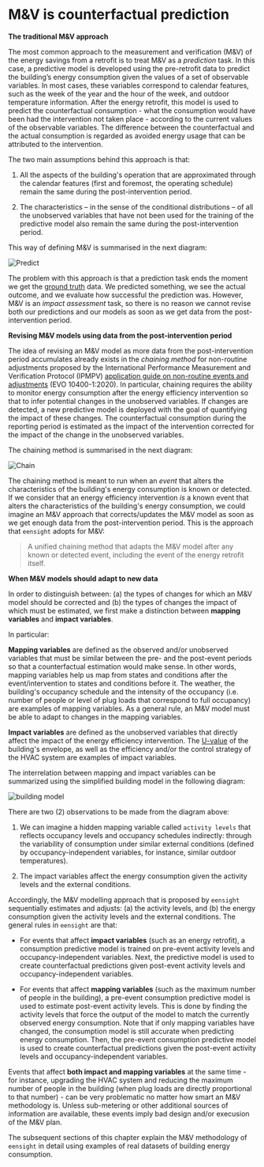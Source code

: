 # M&V is counterfactual prediction

**The traditional M&V approach**

The most common approach to the measurement and verification (M&V) of the energy savings from a retrofit is to treat M&V as a *prediction* task. In this case, a predictive model is developed using the pre-retrofit data to predict the building’s energy consumption given the values of a set of observable variables. In most cases, these variables correspond to calendar features, such as the week of the year and the hour of the week, and outdoor temperature information. After the energy retrofit, this model is used to predict the counterfactual consumption - what the consumption would have been had the intervention not taken place - according to the current values of the observable variables. The difference between the counterfactual and the actual consumption is regarded as avoided energy usage that can be attributed to the intervention. 

The two main assumptions behind this approach is that:

1. All the aspects of the building's operation that are approximated through the calendar features (first and foremost, the operating schedule) remain the same during the post-intervention period. 

2. The characteristics – in the sense of the conditional distributions – of all the unobserved variables that have not been used for the training of the predictive model also remain the same during the post-intervention period. 

This way of defining M&V is summarised in the next diagram:

![Predict](../../images/predictive.png)

The problem with this approach is that a prediction task ends the moment we get the [ground truth](https://en.wikipedia.org/wiki/Ground_truth) data. We predicted something, we see the actual outcome, and we evaluate how successful the prediction was. However, M&V is an *impact assessment* task, so there is no reason we cannot revise both our predictions and our models as soon as we get data from the post-intervention period.

**Revising M&V models using data from the post-intervention period**

The idea of revising an M&V model as more data from the post-intervention period accumulates already exists in the *chaining method* for non-routine adjustments proposed by the International Performance Measurement and Verification Protocol (IPMPV) [application guide on non-routine events and adjustments](https://evo-world.org/en/news-media/evo-news/1195-release-of-the-ipmvp-application-guide-on-non-routine-events-and-adjustments) (EVO 10400-1:2020). In particular, chaining requires the ability to monitor energy consumption after the energy efficiency intervention so that to infer potential changes in the unobserved variables. If changes are detected, a new predictive model is deployed with the goal of quantifying the impact of these changes. The counterfactual consumption during the reporting period is estimated as the impact of the intervention corrected for the impact of the change in the unobserved variables. 

The chaining method is summarised in the next diagram:

![Chain](../../images/chain.png)

The chaining method is meant to run when an *event* that alters the characteristics of the building's energy consumption is known or detected. If we consider that an energy efficiency intervention *is* a known event that alters the characteristics of the building's energy consumption, we could imagine an M&V approach that corrects/updates the M&V model as soon as we get enough data from the post-intervention period. This is the approach that `eensight` adopts for M&V: 

> A unified chaining method that adapts the M&V model after any known or detected event, including the event of the energy retrofit itself.  

**When M&V models should adapt to new data**

In order to distinguish between: (a) the types of changes for which an M&V model should be corrected and (b) the types of changes the impact of which must be estimated, we first make a distinction between **mapping variables** and **impact variables**.

In particular:

**Mapping variables** are defined as the observed and/or unobserved variables that must be similar between the pre- and the post-event periods so that a counterfactual estimation would make sense. In other words, mapping variables help us map from states and conditions after the event/intervention to states and conditions before it. The weather, the building's occupancy schedule and the intensity of the occupancy (i.e. number of people or level of plug loads that correspond to full occupancy) are examples of mapping variables. As a general rule, an M&V model must be able to adapt to changes in the mapping variables.

**Impact variables** are defined as the unobserved variables that directly affect the impact of the energy efficiency intervention. The [U-value](https://en.wikipedia.org/wiki/Thermal_transmittance) of the building's envelope, as well as the efficiency and/or the control strategy of the HVAC system are examples of impact variables.  

The interrelation between mapping and impact variables can be summarized using the simplified building model in the following diagram:  

![building model](../../images/BuidlingModel.png)

There are two (2) observations to be made from the diagram above:

1. We can imagine a hidden mapping variable called `activity levels` that reflects occupancy levels and occupancy schedules indirectly: through the variability of consumption under similar external conditions (defined by occupancy-independent variables, for instance, similar outdoor temperatures).


2. The impact variables affect the energy consumption given the activity levels and the external conditions.  

Accordingly, the M&V modelling approach that is proposed by `eensight` sequentially estimates and adjusts: (a) the activity levels, and (b) the energy consumption given the activity levels and the external conditions. The general rules in `eensight` are that:

* For events that affect **impact variables** (such as an energy retrofit), a consumption predictive model is trained on pre-event activity levels and occupancy-independent variables. Next, the predictive model is used to create counterfactual predictions given post-event activity levels and occupancy-independent variables.


* For events that affect **mapping variables** (such as the maximum number of people in the building), a pre-event consumption predictive model is used to estimate post-event activity levels. This is done by finding the activity levels that force the output of the model to match the currently observed energy consumption. Note that if only mapping variables have changed, the consumption model is still accurate when predicting energy consumption. Then, the pre-event consumption predictive model is used to create counterfactual predictions given the post-event activity levels and occupancy-independent variables. 

Events that affect **both impact and mapping variables** at the same time - for instance, upgrading the HVAC system and reducing the maximum number of people in the building (when plug loads are directly proportional to that number) - can be very problematic no matter how smart an M&V methodology is. Unless sub-metering or other additional sources of information are available, these events imply bad design and/or execusion of the M&V plan.

The subsequent sections of this chapter explain the M&V methodology of `eensight` in detail using examples of real datasets of building energy consumption. 